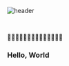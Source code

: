 ![header](https://capsule-render.vercel.app/api?type=shark&color=auto&height=200&section=header&text=Welcome!&fontSize=90&animation=twinkling)

<br/>

🙂🙃🙂🙃🙂🙃🙂🙂🙃🙂🙃🙂🙃🙂
### Hello, World

<br/>
